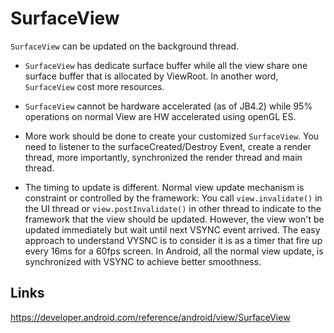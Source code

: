 # SurfaceView

`SurfaceView` can be updated on the background thread.

- `SurfaceView` has dedicate surface buffer while all the view share one surface buffer that is allocated by ViewRoot. In another word, `SurfaceView` cost more resources.

- `SurfaceView` cannot be hardware accelerated (as of JB4.2) while 95% operations on normal View are HW accelerated using openGL ES.

- More work should be done to create your customized `SurfaceView`. You need to listener to the surfaceCreated/Destroy Event, create a render thread, more importantly, synchronized the render thread and main thread. 

- The timing to update is different. Normal view update mechanism is constraint or controlled by the framework: You call `view.invalidate()` in the UI thread or `view.postInvalidate()` in other thread to indicate to the framework that the view should be updated. However, the view won't be updated immediately but wait until next VSYNC event arrived. The easy approach to understand VYSNC is to consider it is as a timer that fire up every 16ms for a 60fps screen. In Android, all the normal view update, is synchronized with VSYNC to achieve better smoothness.

## Links
https://developer.android.com/reference/android/view/SurfaceView
